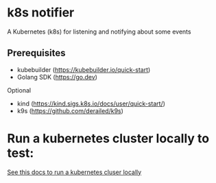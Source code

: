 # k8s notifier

A Kubernetes (k8s) for listening and notifying about some events

## Prerequisites

- kubebuilder (https://kubebuilder.io/quick-start)
- Golang SDK (https://go.dev)

Optional

- kind (https://kind.sigs.k8s.io/docs/user/quick-start/)
- k9s (https://github.com/derailed/k9s)

# Run a kubernetes cluster locally to test:

[See this docs to run a kubernetes cluser locally](./documentation/k8s-locally.md)
